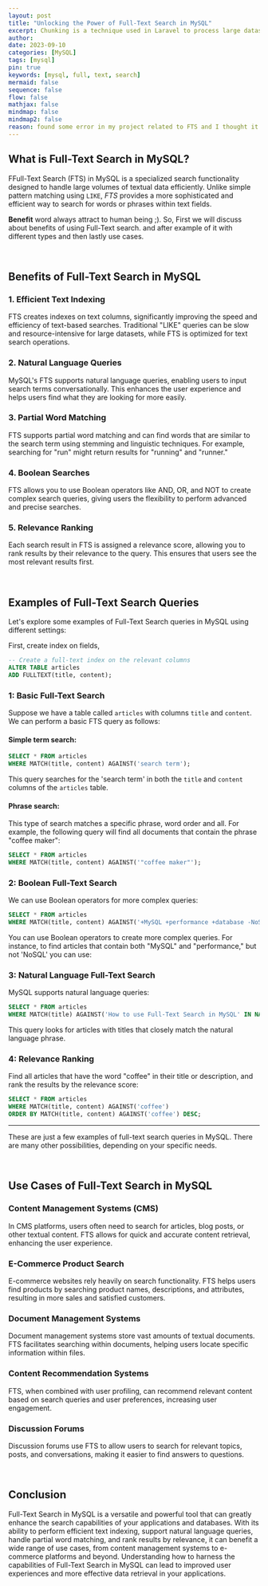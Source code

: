 ```yaml
---
layout: post
title: "Unlocking the Power of Full-Text Search in MySQL"
excerpt: Chunking is a technique used in Laravel to process large datasets efficiently by breaking them into smaller segments or "chunks." Instead of retrieving and processing all records at once, you can fetch a specific number of records at a time and process them iteratively.
author: 
date: 2023-09-10
categories: [MySQL]
tags: [mysql]
pin: true
keywords: [mysql, full, text, search]
mermaid: false
sequence: false
flow: false
mathjax: false
mindmap: false
mindmap2: false
reason: found some error in my project related to FTS and I thought it will be good if I will create article on how to add full text search to functionallity. this is not related to bug I have faced, 
---
```



## What is Full-Text Search in MySQL?

<span class="dropcap-element-slot">F</span>Full-Text Search (FTS) in MySQL is a specialized search functionality designed to handle large volumes of textual data efficiently. Unlike simple pattern matching using `LIKE`, *FTS* provides a more sophisticated and efficient way to search for words or phrases within text fields. 

**Benefit** word always attract to human being ;). So, First we will discuss about benefits of using Full-Text search. and after example of it with different types and then lastly use cases.

<br/>

## Benefits of Full-Text Search in MySQL

### 1. **Efficient Text Indexing**

FTS creates indexes on text columns, significantly improving the speed and efficiency of text-based searches. Traditional "LIKE" queries can be slow and resource-intensive for large datasets, while FTS is optimized for text search operations.

### 2. **Natural Language Queries**

MySQL's FTS supports natural language queries, enabling users to input search terms conversationally. This enhances the user experience and helps users find what they are looking for more easily.

### 3. **Partial Word Matching**

FTS supports partial word matching and can find words that are similar to the search term using stemming and linguistic techniques. For example, searching for "run" might return results for "running" and "runner."

### 4. **Boolean Searches**

FTS allows you to use Boolean operators like AND, OR, and NOT to create complex search queries, giving users the flexibility to perform advanced and precise searches.

### 5. **Relevance Ranking**

Each search result in FTS is assigned a relevance score, allowing you to rank results by their relevance to the query. This ensures that users see the most relevant results first.

<br/>

## Examples of Full-Text Search Queries

Let's explore some examples of Full-Text Search queries in MySQL using different settings:


First, create index on fields,

```sql
-- Create a full-text index on the relevant columns
ALTER TABLE articles
ADD FULLTEXT(title, content);
```

<!-- Stemming search, Fuzzy search, Proximity search-->

### 1: Basic Full-Text Search

Suppose we have a table called `articles` with columns `title` and `content`. We can perform a basic FTS query as follows:

#### Simple term search:

```sql
SELECT * FROM articles
WHERE MATCH(title, content) AGAINST('search term');
```

This query searches for the 'search term' in both the `title` and `content` columns of the `articles` table.

#### Phrase search:


This type of search matches a specific phrase, word order and all. For example, the following query will find all documents that contain the phrase "coffee maker":

```sql
SELECT * FROM articles 
WHERE MATCH(title, content) AGAINST('"coffee maker"');

```

### 2: Boolean Full-Text Search

We can use Boolean operators for more complex queries:

```sql
SELECT * FROM articles
WHERE MATCH(title, content) AGAINST('+MySQL +performance +database -NoSQL' IN BOOLEAN MODE);
```

You can use Boolean operators to create more complex queries. For instance, to find articles that contain both "MySQL" and "performance," but not 'NoSQL' you can use:


### 3: Natural Language Full-Text Search

MySQL supports natural language queries:

```sql
SELECT * FROM articles
WHERE MATCH(title) AGAINST('How to use Full-Text Search in MySQL' IN NATURAL LANGUAGE MODE);
```

This query looks for articles with titles that closely match the natural language phrase.


### 4: Relevance Ranking

Find all articles that have the word "coffee" in their title or description, and rank the results by the relevance score:

```sql
SELECT * FROM articles
WHERE MATCH(title, content) AGAINST('coffee')
ORDER BY MATCH(title, content) AGAINST('coffee') DESC;
```

---
These are just a few examples of full-text search queries in MySQL. There are many other possibilities, depending on your specific needs.

<br/>

## Use Cases of Full-Text Search in MySQL

### Content Management Systems (CMS)

In CMS platforms, users often need to search for articles, blog posts, or other textual content. FTS allows for quick and accurate content retrieval, enhancing the user experience.

### E-Commerce Product Search

E-commerce websites rely heavily on search functionality. FTS helps users find products by searching product names, descriptions, and attributes, resulting in more sales and satisfied customers.

### Document Management Systems

Document management systems store vast amounts of textual documents. FTS facilitates searching within documents, helping users locate specific information within files.

### Content Recommendation Systems

FTS, when combined with user profiling, can recommend relevant content based on search queries and user preferences, increasing user engagement.

### Discussion Forums

Discussion forums use FTS to allow users to search for relevant topics, posts, and conversations, making it easier to find answers to questions.

<br/>

## Conclusion

Full-Text Search in MySQL is a versatile and powerful tool that can greatly enhance the search capabilities of your applications and databases. With its ability to perform efficient text indexing, support natural language queries, handle partial word matching, and rank results by relevance, it can benefit a wide range of use cases, from content management systems to e-commerce platforms and beyond. Understanding how to harness the capabilities of Full-Text Search in MySQL can lead to improved user experiences and more effective data retrieval in your applications.